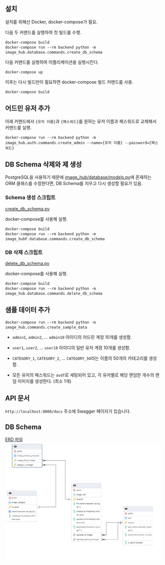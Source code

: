 ## 설치

설치를 위해선 Docker, docker-compose가 필요.

다음 두 커맨드를 실행하여 첫 빌드를 수행.
```shell
docker-compose build
docker-compose run --rm backend python -m image_hub.database.commands.create_db_schema
```

다음 커맨드를 실행하여 어플리케이션을 실행시킨다.
```shell
docker-compose up
```

이후는 다시 빌드만이 필요하면 docker-compose 빌드 커맨드를 사용.
```shell
docker-compose build
```

## 어드민 유저 추가

아래 커맨드에서 `{유저 이름}`과 `{패스워드}`를 원하는 유저 이름과 패스워드로 교체해서 커맨드를 실행.
```shell
docker-compose run --rm backend python -m image_hub.auth.commands.create_admin --name={유저 이름} --password={패스워드}
```

## DB Schema 삭제와 제 생성
PostgreSQL을 사용하기 때문에 [image_hub/database/models.py](image_hub/database/models.py)에 존재하는 ORM 클래스를 수정한다면,
DB Schema를 지우고 다시 생성할 필요가 있음.

### Schema 생성 스크립트
[create_db_schema.py](image_hub/database/commands/create_db_schema.py)

docker-compose를 사용해 실행.
```shell
docker-compose build
docker-compose run --rm backend python -m image_hubF.database.commands.create_db_schema
```

### DB 삭제 스크립트
[delete_db_schema.py](image_hub/database/commands/delete_db_schema.py)

docker-compose를 사용해 실행.
```shell
docker-compose build
docker-compose run --rm backend python -m image_hub.database.commands.delete_db_schema
```

## 샘플 데이터 추가

```shell
docker-compose run --rm backend python -m image_hub.commands.create_sample_data
```

- `admin1`, `admin2`, ... `admin10` 아이디의 어드민 계정 10개를 생성함.

- `user1`, `user2`, ... `user10` 아이디의 일반 유저 계정 10개를 생성함.

- `CATEGORY_1`, `CATEGORY_2`, ... `CATEGORY_50`라는 이름의 50개의 카테고리를 생성함.

- 모든 유저의 패스워드는 `asdf`로 세팅되어 있고, 각 유저별로 해당 랜덤한 개수의 랜덤 이미지를 생성한다. (최소 1개)

## API 문서

`http://localhost:8000/docs` 주소에 Swagger 페이지가 있습니다.


## DB Schema

[ERD 파일](resources/db_schema.pgerd)
![](resources/image_hub_erd.png "Title")

